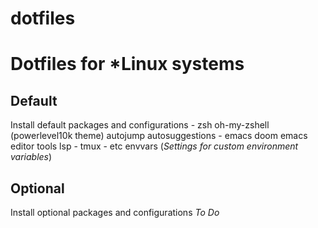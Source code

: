 # dotfiles
Dotfiles for *Linux systems
=============================

Default
---------

Install default packages and configurations
    - zsh
        oh-my-zshell (powerlevel10k theme) 
            autojump
            autosuggestions 
    - emacs
        doom emacs
            editor tools 
            lsp
    - tmux
    - etc
        envvars (*Settings for custom environment variables*)
        
Optional
---------

Install optional packages and configurations
*To Do*
      
